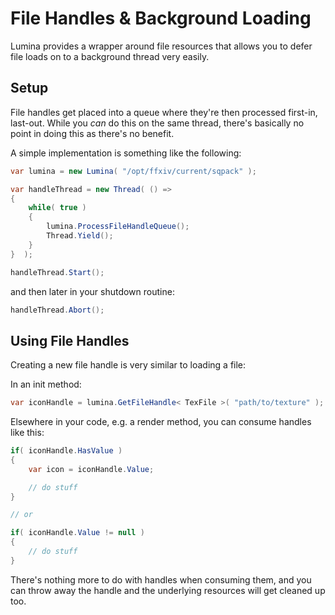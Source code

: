 # File Handles & Background Loading

Lumina provides a wrapper around file resources that allows you to defer file loads on to a background thread very easily.

## Setup

File handles get placed into a queue where they're then processed first-in, last-out. While you _can_ do this on the same thread, there's basically no point in doing this as there's no benefit.

A simple implementation is something like the following:
```cs
var lumina = new Lumina( "/opt/ffxiv/current/sqpack" );

var handleThread = new Thread( () =>
{
    while( true )
    {
        lumina.ProcessFileHandleQueue();
        Thread.Yield();
    }
}  );

handleThread.Start();

```

and then later in your shutdown routine:

```cs
handleThread.Abort();
```

## Using File Handles

Creating a new file handle is very similar to loading a file:

In an init method:
```cs
var iconHandle = lumina.GetFileHandle< TexFile >( "path/to/texture" );
```

Elsewhere in your code, e.g. a render method, you can consume handles like this:
```cs
if( iconHandle.HasValue )
{
    var icon = iconHandle.Value;

    // do stuff
}

// or

if( iconHandle.Value != null )
{
    // do stuff
}
```

There's nothing more to do with handles when consuming them, and you can throw away the handle and the underlying resources will get cleaned up too.